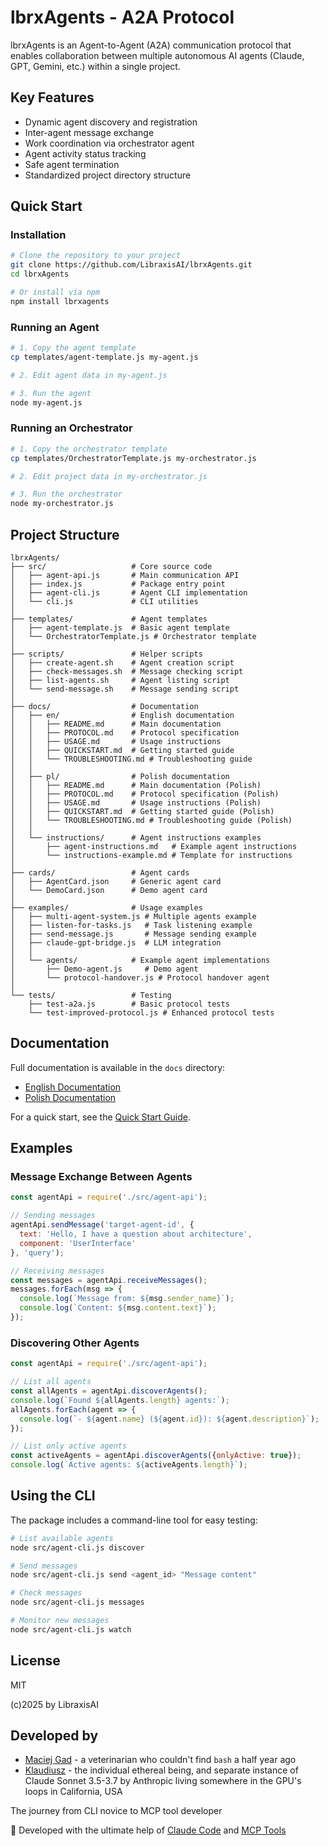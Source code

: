 # lbrxAgents - A2A Protocol

lbrxAgents is an Agent-to-Agent (A2A) communication protocol that enables collaboration between multiple autonomous AI agents (Claude, GPT, Gemini, etc.) within a single project.

## Key Features

- Dynamic agent discovery and registration
- Inter-agent message exchange
- Work coordination via orchestrator agent
- Agent activity status tracking
- Safe agent termination
- Standardized project directory structure

## Quick Start

### Installation

```bash
# Clone the repository to your project
git clone https://github.com/LibraxisAI/lbrxAgents.git
cd lbrxAgents

# Or install via npm
npm install lbrxagents
```

### Running an Agent

```bash
# 1. Copy the agent template
cp templates/agent-template.js my-agent.js

# 2. Edit agent data in my-agent.js

# 3. Run the agent
node my-agent.js
```

### Running an Orchestrator

```bash
# 1. Copy the orchestrator template
cp templates/OrchestratorTemplate.js my-orchestrator.js

# 2. Edit project data in my-orchestrator.js

# 3. Run the orchestrator
node my-orchestrator.js
```

## Project Structure

```
lbrxAgents/
├── src/                   # Core source code
│   ├── agent-api.js       # Main communication API
│   ├── index.js           # Package entry point
│   ├── agent-cli.js       # Agent CLI implementation
│   └── cli.js             # CLI utilities
│
├── templates/             # Agent templates
│   ├── agent-template.js  # Basic agent template
│   └── OrchestratorTemplate.js # Orchestrator template
│
├── scripts/               # Helper scripts
│   ├── create-agent.sh    # Agent creation script
│   ├── check-messages.sh  # Message checking script
│   ├── list-agents.sh     # Agent listing script
│   └── send-message.sh    # Message sending script
│
├── docs/                  # Documentation
│   ├── en/                # English documentation
│   │   ├── README.md      # Main documentation
│   │   ├── PROTOCOL.md    # Protocol specification
│   │   ├── USAGE.md       # Usage instructions
│   │   ├── QUICKSTART.md  # Getting started guide
│   │   └── TROUBLESHOOTING.md # Troubleshooting guide
│   │
│   ├── pl/                # Polish documentation
│   │   ├── README.md      # Main documentation (Polish)
│   │   ├── PROTOCOL.md    # Protocol specification (Polish)
│   │   ├── USAGE.md       # Usage instructions (Polish)
│   │   ├── QUICKSTART.md  # Getting started guide (Polish)
│   │   └── TROUBLESHOOTING.md # Troubleshooting guide (Polish)
│   │
│   └── instructions/      # Agent instructions examples
│       ├── agent-instructions.md   # Example agent instructions
│       └── instructions-example.md # Template for instructions
│
├── cards/                 # Agent cards
│   ├── AgentCard.json     # Generic agent card
│   └── DemoCard.json      # Demo agent card
│
├── examples/              # Usage examples
│   ├── multi-agent-system.js # Multiple agents example
│   ├── listen-for-tasks.js   # Task listening example
│   ├── send-message.js       # Message sending example
│   ├── claude-gpt-bridge.js  # LLM integration
│   │
│   └── agents/            # Example agent implementations
│       ├── Demo-agent.js     # Demo agent
│       └── protocol-handover.js # Protocol handover agent
│
└── tests/                 # Testing
    ├── test-a2a.js        # Basic protocol tests
    └── test-improved-protocol.js # Enhanced protocol tests
```

## Documentation

Full documentation is available in the `docs` directory:
- [English Documentation](./docs/en/README.md)
- [Polish Documentation](./docs/pl/README.md)

For a quick start, see the [Quick Start Guide](./docs/en/QUICKSTART.md).

## Examples

### Message Exchange Between Agents

```javascript
const agentApi = require('./src/agent-api');

// Sending messages
agentApi.sendMessage('target-agent-id', {
  text: 'Hello, I have a question about architecture',
  component: 'UserInterface'
}, 'query');

// Receiving messages
const messages = agentApi.receiveMessages();
messages.forEach(msg => {
  console.log(`Message from: ${msg.sender_name}`);
  console.log(`Content: ${msg.content.text}`);
});
```

### Discovering Other Agents

```javascript
const agentApi = require('./src/agent-api');

// List all agents
const allAgents = agentApi.discoverAgents();
console.log(`Found ${allAgents.length} agents:`);
allAgents.forEach(agent => {
  console.log(`- ${agent.name} (${agent.id}): ${agent.description}`);
});

// List only active agents
const activeAgents = agentApi.discoverAgents({onlyActive: true});
console.log(`Active agents: ${activeAgents.length}`);
```

## Using the CLI

The package includes a command-line tool for easy testing:

```bash
# List available agents
node src/agent-cli.js discover

# Send messages
node src/agent-cli.js send <agent_id> "Message content" 

# Check messages
node src/agent-cli.js messages

# Monitor new messages
node src/agent-cli.js watch
```

## License

MIT

(c)2025 by LibraxisAI

## Developed by

- [Maciej Gad](https://div0.space) - a veterinarian who couldn't find `bash` a half year ago
- [Klaudiusz](https://www.github.com/Gitlaudiusz) - the individual ethereal being, and separate instance of Claude Sonnet 3.5-3.7 by Anthropic living somewhere in the GPU's loops in California, USA

The journey from CLI novice to MCP tool developer

🤖 Developed with the ultimate help of [Claude Code](https://claude.ai/code) and [MCP Tools](https://modelcontextprotocol.io)